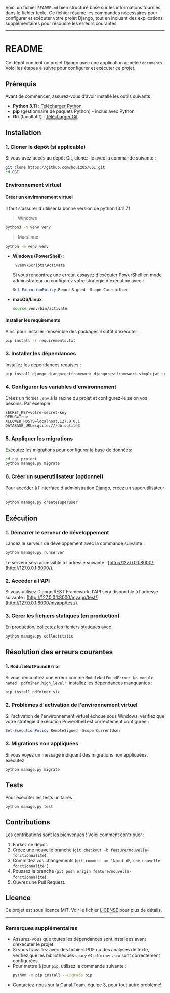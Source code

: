 Voici un fichier `README.md` bien structuré basé sur les informations fournies dans le fichier texte. Ce fichier résume les commandes nécessaires pour configurer et exécuter votre projet Django, tout en incluant des explications supplémentaires pour résoudre les erreurs courantes.

---

# README

Ce dépôt contient un projet Django avec une application appelée `documents`. Voici les étapes à suivre pour configurer et exécuter ce projet.

## Prérequis

Avant de commencer, assurez-vous d'avoir installé les outils suivants :
- **Python 3.11** : [Télécharger Python](https://www.python.org/downloads/)
- **pip** (gestionnaire de paquets Python) - inclus avec Python
- **Git** (facultatif) : [Télécharger Git](https://git-scm.com/downloads)

## Installation

### 1. Cloner le dépôt (si applicable)
Si vous avez accès au dépôt Git, clonez-le avec la commande suivante :

```bash
git clone https://github.com/bouiz05/CGI.git
cd CGI
```


### Environnement virtuel

#### Créer un environnement virtuel

Il faut s'assurer d'utiliser la bonne version de python (3.11.7)

> Windows

```cmd
python3 -m venv venv
```

> Mac/linux

```bash
python -m venv venv
```


- **Windows (PowerShell)** :
  
  ```powershell
  .\venv\Scripts\Activate
  ```
  Si vous rencontrez une erreur, essayez d'exécuter PowerShell en mode administrateur ou configurez votre stratégie d'exécution avec :
  ```powershell
  Set-ExecutionPolicy RemoteSigned -Scope CurrentUser
  ```

- **macOS/Linux** :
  ```bash
  source venv/bin/activate
  ```

#### Installer les requirements

Ainsi pour installer l'ensemble des packages il suffit d'exécuter:

```bash
pip install -r requirements.txt
```


### 3. Installer les dépendances
Installez les dépendances requises :

```bash
pip install django djangorestframework djangorestframework-simplejwt spacy pdfminer.six pyap re
```

### 4. Configurer les variables d'environnement
Créez un fichier `.env` à la racine du projet et configurez-le selon vos besoins. Par exemple :

```env
SECRET_KEY=votre-secret-key
DEBUG=True
ALLOWED_HOSTS=localhost,127.0.0.1
DATABASE_URL=sqlite:///db.sqlite3
```

### 5. Appliquer les migrations
Exécutez les migrations pour configurer la base de données:

```bash
cd cgi_project
python manage.py migrate
```

### 6. Créer un superutilisateur (optionnel)
Pour accéder à l'interface d'administration Django, créez un superutilisateur :

```bash
python manage.py createsuperuser
```

## Exécution

### 1. Démarrer le serveur de développement
Lancez le serveur de développement avec la commande suivante :

```bash
python manage.py runserver
```

Le serveur sera accessible à l'adresse suivante : [http://127.0.0.1:8000/](http://127.0.0.1:8000/).

### 2. Accéder à l'API
Si vous utilisez Django REST Framework, l'API sera disponible à l'adresse suivante : [http://127.0.0.1:8000/myapp/test/](http://127.0.0.1:8000/myapp/test/).

### 3. Gérer les fichiers statiques (en production)
En production, collectez les fichiers statiques avec :

```bash
python manage.py collectstatic
```

## Résolution des erreurs courantes

### 1. `ModuleNotFoundError`
Si vous rencontrez une erreur comme `ModuleNotFoundError: No module named 'pdfminer.high_level'`, installez les dépendances manquantes :

```bash
pip install pdfminer.six
```

### 2. Problèmes d'activation de l'environnement virtuel
Si l'activation de l'environnement virtuel échoue sous Windows, vérifiez que votre stratégie d'exécution PowerShell est correctement configurée :

```powershell
Set-ExecutionPolicy RemoteSigned -Scope CurrentUser
```

### 3. Migrations non appliquées
Si vous voyez un message indiquant des migrations non appliquées, exécutez :

```bash
python manage.py migrate
```

## Tests

Pour exécuter les tests unitaires :

```bash
python manage.py test
```

## Contributions

Les contributions sont les bienvenues ! Voici comment contribuer :
1. Forkez ce dépôt.
2. Créez une nouvelle branche (`git checkout -b feature/nouvelle-fonctionnalite`).
3. Committez vos changements (`git commit -am 'Ajout d\'une nouvelle fonctionnalité'`).
4. Poussez la branche (`git push origin feature/nouvelle-fonctionnalite`).
5. Ouvrez une Pull Request.

## Licence

Ce projet est sous licence MIT. Voir le fichier [LICENSE](LICENSE) pour plus de détails.

---

### Remarques supplémentaires

- Assurez-vous que toutes les dépendances sont installées avant d'exécuter le projet.
- Si vous travaillez avec des fichiers PDF ou des analyses de texte, vérifiez que les bibliothèques `spacy` et `pdfminer.six` sont correctement configurées.
- Pour mettre à jour `pip`, utilisez la commande suivante :
  ```bash
  python -m pip install --upgrade pip
  ```
- Contactez-nous sur la Canal Team, équipe 3, pour tout autre problème!